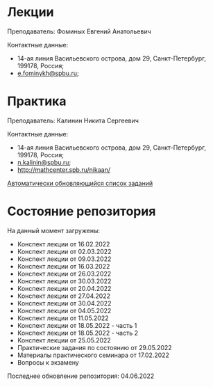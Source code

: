 # Лекции

Преподаватель: Фоминых Евгений Анатольевич

Контактные данные: 
+ 14-ая линия Васильевского острова, дом 29, Санкт-Петербург, 199178, Россия; 
+ e.fominykh@spbu.ru;

# Практика

Преподаватель: Калинин Никита Сергеевич

Контактные данные:
+ 14-ая линия Васильевского острова, дом 29, Санкт-Петербург, 199178, Россия;
+ n.kalinin@spbu.ru;
+ http://mathcenter.spb.ru/nikaan/

[Автоматически обновляющийся список заданий](http://mathcenter.spb.ru/nikaan/2022/topology4.pdf)

# Состояние репозитория

На данный момент загружены:
+ Конспект лекции от 16.02.2022
+ Конспект лекции от 02.03.2022
+ Конспект лекции от 09.03.2022
+ Конспект лекции от 16.03.2022
+ Конспект лекции от 26.03.2022
+ Конспект лекции от 30.03.2022
+ Конспект лекции от 20.04.2022
+ Конспект лекции от 27.04.2022
+ Конспект лекции от 30.04.2022
+ Конспект лекции от 04.05.2022
+ Конспект лекции от 11.05.2022
+ Конспект лекции от 18.05.2022 - часть 1
+ Конспект лекции от 18.05.2022 - часть 2
+ Конспект лекции от 25.05.2022
+ Практические задания по состоянию от 29.05.2022
+ Материалы практического семинара от 17.02.2022
+ Вопросы к экзамену

Последнее обновление репозитория: 04.06.2022
